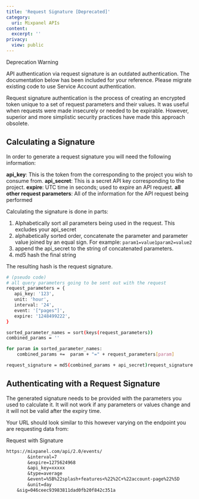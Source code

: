 ```yaml
---
title: 'Request Signature [Deprecated]'
category:
  uri: Mixpanel APIs
content:
  excerpt: ''
privacy:
  view: public
---
```

<Callout icon="❗️" theme="error">
  Deprecation Warning

  API authentication via request signature is an outdated authentication. The documentation below has been included for your reference. Please migrate existing code to use Service Account authentication.
</Callout>

Request signature authentication is the process of creating an encrypted token unique to a set of request parameters and their values. It was useful when requests were made insecurely or needed to be expirable. However, superior and more simplistic security practices have made this approach obsolete.

## Calculating a Signature

In order to generate a request signature you will need the following information:

**api_key**: This is the token from the corresponding to the project you wish to consume from.
**api_secret**: This is a secret API key corresponding to the project.
**expire**: UTC time in seconds; used to expire an API request.
**all other request parameters**: All of the information for the API request being performed

Calculating the signature is done in parts:

1. Alphabetically sort all parameters being used in the request. This excludes your api_secret
2. alphabetically sorted order, concatenate the parameter and parameter value joined by an equal sign. For example: `param1=value1param2=value2`
3. append the api_secret to the string of concatenated parameters.
4. md5 hash the final string

The resulting hash is the request signature.

```sh
# (pseudo code)
# all query parameters going to be sent out with the request
request_parameters = {
   api_key: '123',
   unit: 'hour',
   interval: '24',
   event: '["pages"]',
   expire: '1248499222',
}

sorted_parameter_names = sort(keys(request_parameters))
combined_params = ''

for param in sorted_parameter_names:
	combined_params += 	param + "=" + request_parameters[param]

request_signature = md5(combined_params + api_secret)request_signature = md5(combined_params + api_secret)
```

## Authenticating with a Request Signature

The generated signature needs to be provided with the parameters you used to calculate it. It will not work if any parameters or values change and it will not be valid after the expiry time.

Your URL should look similar to this however varying on the endpoint you are requesting data from:

Request with Signature

```txt
https://mixpanel.com/api/2.0/events/
		&interval=7
		&expire=1275624968
		&api_key=xxxxx
		&type=average
		&event=%5B%22splash+features<%22%2C+%22account-page%22%5D
		&unit=day
    &sig=046ceec93983811dad0fb20f842c351a
```
